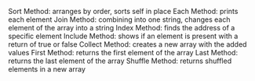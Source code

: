 Sort Method: arranges by order, sorts self in place
Each Method: prints each element
Join Method: combining into one string, changes each element of the array into a string
Index Method: finds the address of a specific element
Include Method: shows if an element is present with a return of true or false
Collect Method: creates a new array with the added values
First Method: returns the first element of the array
Last Method: returns the last element of the array
Shuffle Method: returns shuffled elements in a new array 
